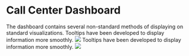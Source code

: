# Call Center Dashboard
The dashboard contains several non-standard methods of displaying on standard visualizations. Tooltips have been developed to display information more smoothly.
![](https://github.com/Qehh/Power_BI_Report/blob/main/Call%20Center%20Dashboard/Dash_screen.png)
Tooltips have been developed to display information more smoothly.
![](https://github.com/Qehh/Power_BI_Report/blob/main/Call%20Center%20Dashboard/tooltips.png)
